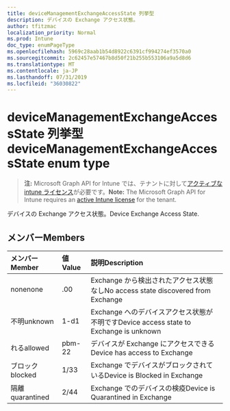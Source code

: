 ```yaml
---
title: deviceManagementExchangeAccessState 列挙型
description: デバイスの Exchange アクセス状態。
author: tfitzmac
localization_priority: Normal
ms.prod: Intune
doc_type: enumPageType
ms.openlocfilehash: 5969c28aab1b54d8922c6391cf994274ef3570a0
ms.sourcegitcommit: 2c62457e57467b8d50f21b255b553106a9a5d8d6
ms.translationtype: MT
ms.contentlocale: ja-JP
ms.lasthandoff: 07/31/2019
ms.locfileid: "36030822"
---
```

# <a name="devicemanagementexchangeaccessstate-enum-type"></a><span data-ttu-id="cbcb7-103">deviceManagementExchangeAccessState 列挙型</span><span class="sxs-lookup"><span data-stu-id="cbcb7-103">deviceManagementExchangeAccessState enum type</span></span>

> <span data-ttu-id="cbcb7-104">**注:** Microsoft Graph API for Intune では、テナントに対して[アクティブな intune ライセンス](https://go.microsoft.com/fwlink/?linkid=839381)が必要です。</span><span class="sxs-lookup"><span data-stu-id="cbcb7-104">**Note:** The Microsoft Graph API for Intune requires an [active Intune license](https://go.microsoft.com/fwlink/?linkid=839381) for the tenant.</span></span>

<span data-ttu-id="cbcb7-105">デバイスの Exchange アクセス状態。</span><span class="sxs-lookup"><span data-stu-id="cbcb7-105">Device Exchange Access State.</span></span>

## <a name="members"></a><span data-ttu-id="cbcb7-106">メンバー</span><span class="sxs-lookup"><span data-stu-id="cbcb7-106">Members</span></span>
|<span data-ttu-id="cbcb7-107">メンバー</span><span class="sxs-lookup"><span data-stu-id="cbcb7-107">Member</span></span>|<span data-ttu-id="cbcb7-108">値</span><span class="sxs-lookup"><span data-stu-id="cbcb7-108">Value</span></span>|<span data-ttu-id="cbcb7-109">説明</span><span class="sxs-lookup"><span data-stu-id="cbcb7-109">Description</span></span>|
|:---|:---|:---|
|<span data-ttu-id="cbcb7-110">none</span><span class="sxs-lookup"><span data-stu-id="cbcb7-110">none</span></span>|<span data-ttu-id="cbcb7-111">.0</span><span class="sxs-lookup"><span data-stu-id="cbcb7-111">0</span></span>|<span data-ttu-id="cbcb7-112">Exchange から検出されたアクセス状態なし</span><span class="sxs-lookup"><span data-stu-id="cbcb7-112">No access state discovered from Exchange</span></span>|
|<span data-ttu-id="cbcb7-113">不明</span><span class="sxs-lookup"><span data-stu-id="cbcb7-113">unknown</span></span>|<span data-ttu-id="cbcb7-114">1-d</span><span class="sxs-lookup"><span data-stu-id="cbcb7-114">1</span></span>|<span data-ttu-id="cbcb7-115">Exchange へのデバイスアクセス状態が不明です</span><span class="sxs-lookup"><span data-stu-id="cbcb7-115">Device access state to Exchange is unknown</span></span>|
|<span data-ttu-id="cbcb7-116">れる</span><span class="sxs-lookup"><span data-stu-id="cbcb7-116">allowed</span></span>|<span data-ttu-id="cbcb7-117">pbm-2</span><span class="sxs-lookup"><span data-stu-id="cbcb7-117">2</span></span>|<span data-ttu-id="cbcb7-118">デバイスが Exchange にアクセスできる</span><span class="sxs-lookup"><span data-stu-id="cbcb7-118">Device has access to Exchange</span></span>|
|<span data-ttu-id="cbcb7-119">ブロック</span><span class="sxs-lookup"><span data-stu-id="cbcb7-119">blocked</span></span>|<span data-ttu-id="cbcb7-120">1/3</span><span class="sxs-lookup"><span data-stu-id="cbcb7-120">3</span></span>|<span data-ttu-id="cbcb7-121">Exchange でデバイスがブロックされている</span><span class="sxs-lookup"><span data-stu-id="cbcb7-121">Device is Blocked in Exchange</span></span>|
|<span data-ttu-id="cbcb7-122">隔離</span><span class="sxs-lookup"><span data-stu-id="cbcb7-122">quarantined</span></span>|<span data-ttu-id="cbcb7-123">2/4</span><span class="sxs-lookup"><span data-stu-id="cbcb7-123">4</span></span>|<span data-ttu-id="cbcb7-124">Exchange でのデバイスの検疫</span><span class="sxs-lookup"><span data-stu-id="cbcb7-124">Device is Quarantined in Exchange</span></span>|



